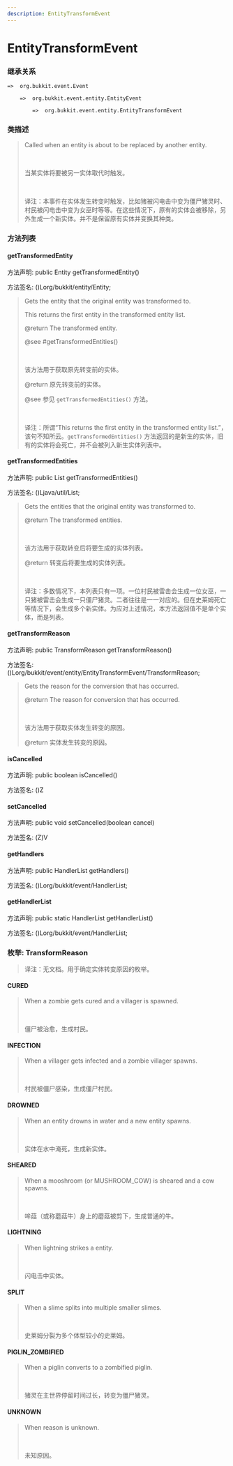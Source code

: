 ```yaml
---
description: EntityTransformEvent
---
```


# EntityTransformEvent

### 继承关系

    =>  org.bukkit.event.Event

        =>  org.bukkit.event.entity.EntityEvent

            =>  org.bukkit.event.entity.EntityTransformEvent

### 类描述

> Called when an entity is about to be replaced by another entity.
> 
> <br>
> 
> 当某实体将要被另一实体取代时触发。
> 
> <br>
> 
> 译注：本事件在实体发生转变时触发，比如猪被闪电击中变为僵尸猪灵时、村民被闪电击中变为女巫时等等。在这些情况下，原有的实体会被移除，另外生成一个新实体。并不是保留原有实体并变换其种类。

### 方法列表

#### getTransformedEntity

方法声明: public Entity getTransformedEntity()

方法签名: ()Lorg/bukkit/entity/Entity;

> Gets the entity that the original entity was transformed to.
> 
> This returns the first entity in the transformed entity list.
> 
> @return The transformed entity.
> 
> @see #getTransformedEntities()
> 
> <br>
> 
> 该方法用于获取原先转变前的实体。
> 
> @return 原先转变前的实体。
> 
> @see 参见 `getTransformedEntities()` 方法。
> 
> <br>
> 
> 译注：所谓“This returns the first entity in the transformed entity list.”，该句不知所云。`getTransformedEntities()` 方法返回的是新生的实体，旧有的实体将会死亡，并不会被列入新生实体列表中。

#### getTransformedEntities

方法声明: public List<Entity> getTransformedEntities()

方法签名: ()Ljava/util/List;

> Gets the entities that the original entity was transformed to.
> 
> @return The transformed entities.
> 
> <br>
> 
> 该方法用于获取转变后将要生成的实体列表。
> 
> @return 转变后将要生成的实体列表。
> 
> <br>
> 
> 译注：多数情况下，本列表只有一项。一位村民被雷击会生成一位女巫，一只猪被雷击会生成一只僵尸猪灵。二者往往是一一对应的。但在史莱姆死亡等情况下，会生成多个新实体。为应对上述情况，本方法返回值不是单个实体，而是列表。

#### getTransformReason

方法声明: public TransformReason getTransformReason()

方法签名: ()Lorg/bukkit/event/entity/EntityTransformEvent/TransformReason;

> Gets the reason for the conversion that has occurred.
> 
> @return The reason for conversion that has occurred.
> 
> <br>
> 
> 该方法用于获取实体发生转变的原因。
> 
> @return 实体发生转变的原因。

#### isCancelled

方法声明: public boolean isCancelled()

方法签名: ()Z

#### setCancelled

方法声明: public void setCancelled(boolean cancel)

方法签名: (Z)V

#### getHandlers

方法声明: public HandlerList getHandlers()

方法签名: ()Lorg/bukkit/event/HandlerList;

#### getHandlerList

方法声明: public static HandlerList getHandlerList()

方法签名: ()Lorg/bukkit/event/HandlerList;

### 枚举: TransformReason

> 译注：无文档。用于确定实体转变原因的枚举。

#### CURED

> When a zombie gets cured and a villager is spawned.
> 
> <br>
> 
> 僵尸被治愈，生成村民。

#### INFECTION

> When a villager gets infected and a zombie villager spawns.
> 
> <br>
> 
> 村民被僵尸感染，生成僵尸村民。

#### DROWNED

> When an entity drowns in water and a new entity spawns.
> 
> <br>
> 
> 实体在水中淹死，生成新实体。

#### SHEARED

> When a mooshroom (or MUSHROOM_COW) is sheared and a cow spawns.
> 
> <br>
> 
> 哞菇（或称蘑菇牛）身上的蘑菇被剪下，生成普通的牛。

#### LIGHTNING

> When lightning strikes a entity.
> 
> <br>
> 
> 闪电击中实体。

#### SPLIT

> When a slime splits into multiple smaller slimes.
> 
> <br>
> 
> 史莱姆分裂为多个体型较小的史莱姆。

#### PIGLIN_ZOMBIFIED

> When a piglin converts to a zombified piglin.
> 
> <br>
> 
> 猪灵在主世界停留时间过长，转变为僵尸猪灵。

#### UNKNOWN

> When reason is unknown.
> 
> <br>
> 
> 未知原因。